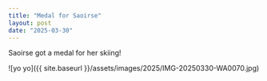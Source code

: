 ```yaml
---
title: "Medal for Saoirse"
layout: post
date: "2025-03-30"
---
```


Saoirse got a medal for her skiing!

![yo yo]({{ site.baseurl }}/assets/images/2025/IMG-20250330-WA0070.jpg)
